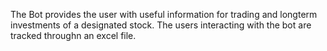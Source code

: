 The Bot provides the user with useful information for trading and longterm investments of a designated stock.
The users interacting with the bot are tracked throughn an excel file.
